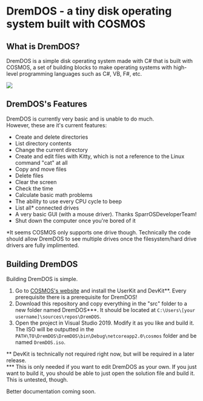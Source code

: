 # DremDOS - a tiny disk operating system built with COSMOS

## What is DremDOS?
DremDOS is a simple disk operating system made with C# that is built with COSMOS, a set of building blocks to make operating systems with high-level programming languages such as C#, VB, F#, etc.

<img src="https://raw.githubusercontent.com/sparrdrem/dremdos/master/docs/0.0.1.PNG" />

## DremDOS's Features
DremDOS is currently very basic and is unable to do much.<br />
However, these are it's current features:

- Create and delete directories
- List directory contents
- Change the current directory
- Create and edit files with Kitty, which is not a reference to the Linux command "cat" at all
- Copy and move files
- Delete files
- Clear the screen
- Check the time
- Calculate basic math problems
- The ability to use every CPU cycle to beep
- List all\* connected drives
- A very basic GUI (with a mouse driver). Thanks SparrOSDeveloperTeam!
- Shut down the computer once you're bored of it

\*It seems COSMOS only supports one drive though. Technically the code should allow DremDOS to see multiple drives once the filesystem/hard drive drivers are fully implimented.

## Building DremDOS
Building DremDOS is simple.

1. Go to [COSMOS's website](https://www.gocosmos.org/download/) and install the UserKit and DevKit\*\*. Every prerequisite there is a prerequisite for DremDOS!
2. Download this repository and copy everything in the "src" folder to a new folder named DremDOS\*\*\*. It should be located at `C:\Users\[your username]\sources\repos\DremDOS`.
3. Open the project in Visual Studio 2019. Modify it as you like and build it. The ISO will be outputted in the `PATH\TO\DremDOS\DremDOS\bin\Debug\netcoreapp2.0\cosmos` folder and be named `DremDOS.iso`.

\*\* DevKit is technically not required right now, but will be required in a later release.<br />
\*\*\* This is only needed if you want to edit DremDOS as your own. If you just want to build it, you should be able to just open the solution file and build it. This is untested, though.

Better documentation coming soon.
